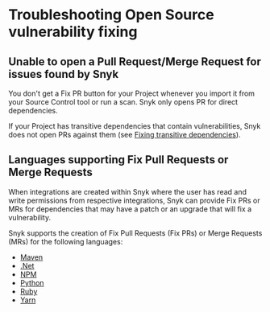 # Troubleshooting Open Source vulnerability fixing

## Unable to open a Pull Request/Merge Request for issues found by Snyk

You don't get a Fix PR button for your Project whenever you import it from your Source Control tool or run a scan. Snyk only opens PR for direct dependencies.

If your Project has transitive dependencies that contain vulnerabilities, Snyk does not open PRs against them (see [Fixing transitive dependencies](vulnerability-fix-types.md#fixing-transitive-dependencies)).

## Languages supporting Fix Pull Requests or Merge Requests

When integrations are created within Snyk where the user has read and write permissions from respective integrations, Snyk can provide Fix PRs or MRs for dependencies that may have a patch or an upgrade that will fix a vulnerability.

Snyk supports the creation of Fix Pull Requests (Fix PRs) or Merge Requests (MRs) for the following languages:

* [Maven](broken-reference)
* [.Net](broken-reference)
* [NPM](../../supported-languages-and-frameworks/javascript.md)
* [Python](broken-reference)
* [Ruby](broken-reference)
* [Yarn](../../supported-languages-and-frameworks/javascript.md)

